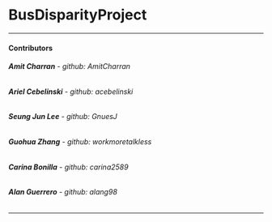 # **BusDisparityProject**
---
#### Contributors
###### **Amit Charran** - github: AmitCharran
###### **Ariel Cebelinski** - github: acebelinski
###### **Seung Jun Lee** - github: GnuesJ
###### **Guohua Zhang** - github: workmoretalkless
###### **Carina Bonilla** - github: carina2589
###### **Alan Guerrero** - github: alang98
---

